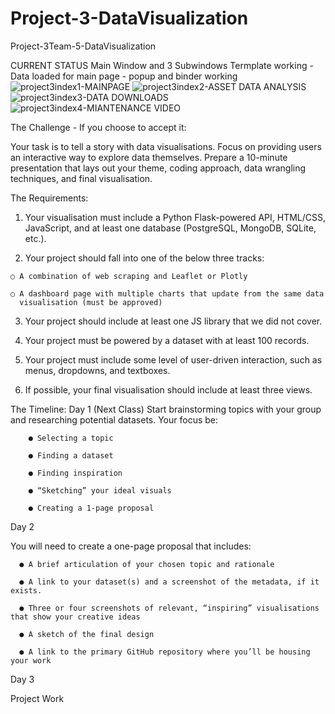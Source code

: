 # Project-3-DataVisualization
Project-3Team-5-DataVisualization

CURRENT STATUS
Main Window and 3 Subwindows Termplate working - Data loaded for main page - popup and binder working
![project3index1-MAINPAGE](https://user-images.githubusercontent.com/112832608/213841999-0281dc57-f58f-4322-94ad-d8440c2d783d.png)
![project3index2-ASSET DATA ANALYSIS](https://user-images.githubusercontent.com/112832608/213842003-56914ff7-8082-44e6-818f-e6f33ece6e9e.png)
![project3index3-DATA DOWNLOADS](https://user-images.githubusercontent.com/112832608/213842006-90a05f79-21ae-4e47-a007-bb0956a2ed49.png)
![project3index4-MIANTENANCE VIDEO](https://user-images.githubusercontent.com/112832608/213842008-ff7c4939-c519-4b4e-8286-7eb7a6c165dd.png)



The Challenge - If you choose to accept it:

  Your task is to tell a story with data visualisations.
  Focus on providing users an interactive way to explore data themselves.
  Prepare a 10-minute presentation that lays out your theme, coding approach, data
  wrangling techniques, and final visualisation.

The Requirements:

  1. Your visualisation must include a Python Flask-powered API, HTML/CSS, JavaScript, and at
  least one database (PostgreSQL, MongoDB, SQLite, etc.).
  
  2. Your project should fall into one of the below three tracks:
  
    ○ A combination of web scraping and Leaflet or Plotly

    ○ A dashboard page with multiple charts that update from the same data 
      visualisation (must be approved)
  3. Your project should include at least one JS library that we did not cover.
  
  4. Your project must be powered by a dataset with at least 100 records.
  
  5. Your project must include some level of user-driven interaction, such as menus, dropdowns,
  and textboxes.
  
  6. If possible, your final visualisation should include at least three views.

The Timeline:
  Day 1 (Next Class)
  Start brainstorming topics with your group and researching potential datasets. Your focus be:
  
        ● Selecting a topic
        
        ● Finding a dataset
        
        ● Finding inspiration
        
        ● “Sketching” your ideal visuals
        
        ● Creating a 1-page proposal
        
  Day 2
  
  You will need to create a one-page proposal that includes:
  
      ● A brief articulation of your chosen topic and rationale
      
      ● A link to your dataset(s) and a screenshot of the metadata, if it exists.
      
      ● Three or four screenshots of relevant, “inspiring” visualisations that show your creative ideas
      
      ● A sketch of the final design
      
      ● A link to the primary GitHub repository where you’ll be housing your work
      
  Day 3
  
  Project Work
